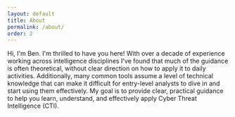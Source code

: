 ```yaml
---
layout: default
title: About
permalink: /about/
order: 2
---
```


Hi, I'm Ben. I'm thrilled to have you here! With over a decade of experience working across intelligence disciplines I've found that much of the guidance is often theoretical, without clear direction on how to apply it to daily activities. Additionally, many common tools assume a level of technical knowledge that can make it difficult for entry-level analysts to dive in and start using them effectively. My goal is to provide clear, practical guidance to help you learn, understand, and effectively apply Cyber Threat Intelligence (CTI).